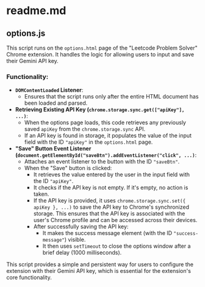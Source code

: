 # readme.md

## options.js

This script runs on the `options.html` page of the "Leetcode Problem Solver" Chrome extension. It handles the logic for allowing users to input and save their Gemini API key.

### Functionality:

-   **`DOMContentLoaded` Listener**:
    -   Ensures that the script runs only after the entire HTML document has been loaded and parsed.
-   **Retrieving Existing API Key (`chrome.storage.sync.get(["apiKey"], ...)`**:
    -   When the options page loads, this code retrieves any previously saved `apiKey` from the `chrome.storage.sync` API.
    -   If an API key is found in storage, it populates the value of the input field with the ID `"apiKey"` in the `options.html` page.
-   **"Save" Button Event Listener (`document.getElementById("saveBtn").addEventListener("click", ...)`**:
    -   Attaches an event listener to the button with the ID `"saveBtn"`.
    -   When the "Save" button is clicked:
        -   It retrieves the value entered by the user in the input field with the ID `"apiKey"`.
        -   It checks if the API key is not empty. If it's empty, no action is taken.
        -   If the API key is provided, it uses `chrome.storage.sync.set({ apiKey }, ...)` to save the API key to Chrome's synchronized storage. This ensures that the API key is associated with the user's Chrome profile and can be accessed across their devices.
        -   After successfully saving the API key:
            -   It makes the success message element (with the ID `"success-message"`) visible.
            -   It then uses `setTimeout` to close the options window after a brief delay (1000 milliseconds).

This script provides a simple and persistent way for users to configure the extension with their Gemini API key, which is essential for the extension's core functionality.